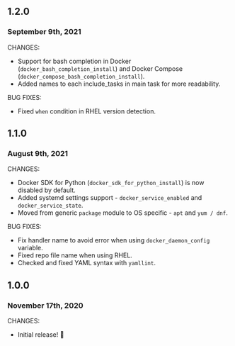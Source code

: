 ## 1.2.0
### September 9th, 2021

CHANGES:

* Support for bash completion in Docker (```docker_bash_completion_install```) and Docker Compose (```docker_compose_bash_completion_install```).
* Added names to each include_tasks in main task for more readability.

BUG FIXES:

* Fixed ```when``` condition in RHEL version detection.

## 1.1.0
### August 9th, 2021

CHANGES:

* Docker SDK for Python (```docker_sdk_for_python_install```) is now disabled by default.
* Added systemd settings support - ```docker_service_enabled``` and ```docker_service_state```.
* Moved from generic ```package``` module to OS specific - ```apt``` and ```yum / dnf```.

BUG FIXES:

* Fix handler name to avoid error when using ```docker_daemon_config``` variable.
* Fixed repo file name when using RHEL.
* Checked and fixed YAML syntax with ```yamllint```.

## 1.0.0
### November 17th, 2020

CHANGES:

* Initial release! 🎉